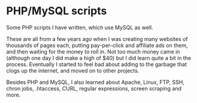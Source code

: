 PHP/MySQL scripts
=================

Some PHP scripts I have written, which use MySQL as well.

These are all from a few years ago when I was creating many websites of thousands of pages each, putting pay-per-click and affiliate ads on them, and then waiting for the money to roll in. Not too much money came in (although one day I did make a high of $40) but I did learn quite a bit in the process. Eventually I started to feel bad about adding to the garbage that clogs up the internet, and moved on to other projects.

Besides PHP and MySQL, I also learned about Apache, Linux, FTP, SSH, chron jobs, .htaccess, CURL, regular expressions, screen scraping and more.
